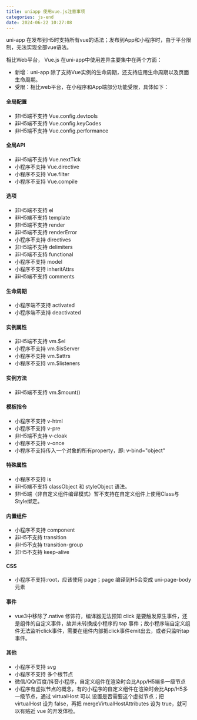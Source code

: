 ```yaml
---
title: uniapp 使用vue.js注意事项
categories: js-end
date: 2024-06-22 10:27:08
---
```


uni-app 在发布到H5时支持所有vue的语法；发布到App和小程序时，由于平台限制，无法实现全部vue语法。

相比Web平台， Vue.js 在uni-app中使用差异主要集中在两个方面：

+ 新增：uni-app 除了支持Vue实例的生命周期，还支持应用生命周期以及页面生命周期。
+ 受限：相比web平台，在小程序和App端部分功能受限，具体如下：

#### 全局配置
+ 非H5端不支持 Vue.config.devtools
+ 非H5端不支持 Vue.config.keyCodes
+ 非H5端不支持 Vue.config.performance

#### 全局API
+ 非H5端不支持 Vue.nextTick
+ 小程序不支持 Vue.directive
+ 小程序不支持 Vue.filter
+ 小程序不支持 Vue.compile

#### 选项
+ 非H5端不支持 el
+ 非H5端不支持 template
+ 非H5端不支持 render
+ 非H5端不支持 renderError
+ 小程序不支持 directives
+ 非H5端不支持 delimiters
+ 非H5端不支持 functional
+ 小程序不支持 model
+ 小程序不支持 inheritAttrs
+ 非H5端不支持 comments
#### 生命周期
+ 小程序端不支持 activated
+ 小程序端不支持 deactivated

#### 实例属性
+ 非H5端不支持 vm.$el
+ 小程序不支持 vm.$isServer
+ 小程序不支持 vm.$attrs
+ 小程序不支持 vm.$listeners

#### 实例方法
+ 非H5端不支持 vm.$mount()

#### 模板指令
+ 小程序不支持 v-html
+ 小程序不支持 v-pre
+ 非H5端不支持 v-cloak
+ 小程序不支持 v-once
+ 小程序不支持传入一个对象的所有property，即: v-bind="object"

#### 特殊属性
+ 小程序不支持 is
+ 非H5端不支持 classObject 和 styleObject 语法。
+ 非H5端（非自定义组件编译模式）暂不支持在自定义组件上使用Class与Style绑定。

#### 内置组件
+ 小程序不支持 component
+ 非H5不支持 transition
+ 非H5不支持 transition-group
+ 非H5不支持 keep-alive

#### CSS
+ 小程序不支持:root，应该使用 page；page 编译到H5会变成 uni-page-body 元素

#### 事件
+ vue3中移除了.native 修饰符，编译器无法预知 click 是要触发原生事件，还是组件的自定义事件，故并未转换成小程序的 tap 事件；故小程序端自定义组件无法监听click事件，需要在组件内部把click事件emit出去，或者只监听tap事件。

#### 其他
+ 小程序不支持 svg
+ 小程序不支持 多个根节点
+ 微信/QQ/百度/抖音小程序，自定义组件在渲染时会比App/H5端多一级节点
+ 小程序有虚拟节点的概念，有的小程序的自定义组件在渲染时会比App/H5多一级节点，通过 virtualHost 可以 设置是否需要这个虚拟节点；把 virtualHost 设为 false，再把 mergeVirtualHostAttributes 设为 true，就可以有贴近 vue 的开发体检。